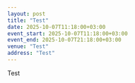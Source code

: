 ```yaml
---
layout: post
title: "Test"
date: 2025-10-07T11:18:00+03:00
event_start: 2025-10-07T11:18:00+03:00
event_end: 2025-10-07T21:18:00+03:00
venue: "Test"
address: "Test"
---
```


Test
